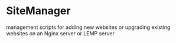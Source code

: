 # SiteManager
management scripts for adding new websites or upgrading existing websites on an Nginx server or LEMP server
